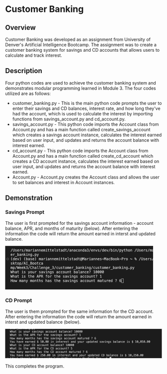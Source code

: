 # Customer Banking

## Overview
Customer Banking was developed as an assignment from University of Denver's Artificial Intelligence Bootcamp.  The assignment was to create a customer banking system for savings and CD accounts that allows users to calculate and track interest. 

## Description
Four python codes are used to achieve the customer banking system and demonstrates modular programming learned in Module 3. The four codes utilized are as follows:
  - customer_banking.py - This is the main python code prompts the user to enter their savings and CD balances, interest rate, and how long they've had the account, which is used to calculate the interest by importing functions from savings_account.py and cd_account.py.
  - savings_account.py - This python code imports the Account class from Account.py and has a main function called create_savings_account which creates a savings account instance, calculates the interest earned based on user input, and updates and returns the account balance with interest earned.
  - cd_account.py - This python code imports the Account class from Account.py and has a main function called create_cd_account which creates a CD account instance, calculates the interest earned based on user input, and updates and returns the account balance with interest earned.
  - Account.py - Account.py creates the Account class and allows the user to set balances and interest in Account instances.

## Demonstration

### Savings Prompt
The user is first prompted for the savings account information - account balance, APR, and months of maturity (below). After entering the information the code will return the amount earned in interst and updated balance.

![Alt text](/Module3_SavingsPrompt.png?raw=true "First Menu")

### CD Prompt
The user is them prompted for the same information for the CD account. After entering the information the code will return the amount earned in interst and updated balance (below).

![Alt text](/Module3_CDPrompt.png?raw=true "First Menu")

This completes the program.
 